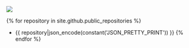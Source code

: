 
![](https://www.gravatar.com/avatar/5f0a9777b6e3d0a462c6645dd1191b34?s=200)


{% for repository in site.github.public_repositories %}
  * {{ repository|json_encode(constant('JSON_PRETTY_PRINT')) }}
{% endfor %}

